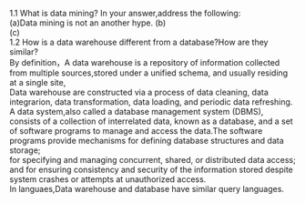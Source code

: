 1.1 What is data mining? In your answer,address the following:<br>
(a)Data mining is not an another hype.
(b)<br>
(c)<br>
1.2 How is a data warehouse different from a database?How are they similar? <br>
By definition，A data warehouse is a repository of information collected from multiple sources,stored under a unified schema, and usually residing at a single site, <br>
Data warehouse are constructed via a process of data cleaning, data integrarion, data transformation, data loading, and periodic data refreshing.<br>
A data system,also called a database management system (DBMS), consists of a collection of interrelated data, known as a database, and a set of software programs to manage and access the data.The software programs provide mechanisms for defining database structures and data storage;<br>
for specifying and managing concurrent, shared, or distributed data access; and for ensuring consistency and security of the information stored despite system crashes or attempts at unauthorized access.<br>
In languaes,Data warehouse and database have similar query languages.
